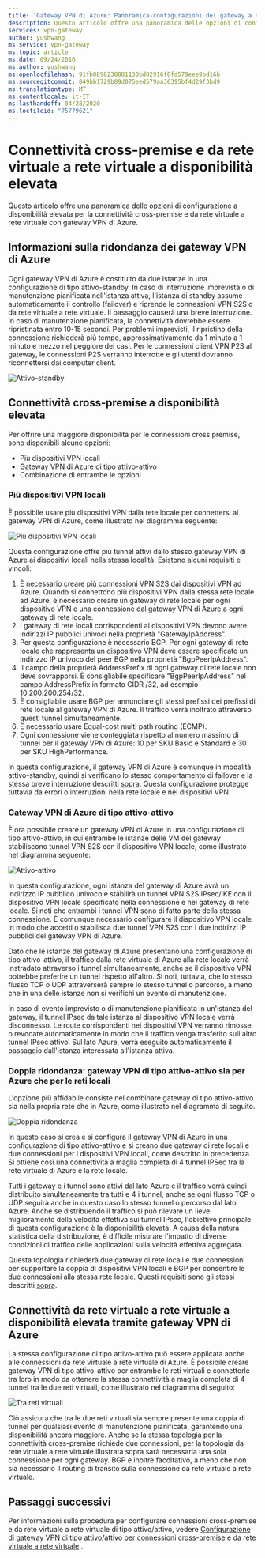 ```yaml
---
title: 'Gateway VPN di Azure: Panoramica-configurazioni del gateway a disponibilità elevata'
description: Questo articolo offre una panoramica delle opzioni di configurazione a disponibilità elevata con gateway VPN di Azure.
services: vpn-gateway
author: yushwang
ms.service: vpn-gateway
ms.topic: article
ms.date: 09/24/2016
ms.author: yushwang
ms.openlocfilehash: 91fb0896238881130bd02916f8fd579eee9bd16b
ms.sourcegitcommit: 849bb1729b89d075eed579aa36395bf4d29f3bd9
ms.translationtype: MT
ms.contentlocale: it-IT
ms.lasthandoff: 04/28/2020
ms.locfileid: "75779621"
---
```

# <a name="highly-available-cross-premises-and-vnet-to-vnet-connectivity"></a>Connettività cross-premise e da rete virtuale a rete virtuale a disponibilità elevata
Questo articolo offre una panoramica delle opzioni di configurazione a disponibilità elevata per la connettività cross-premise e da rete virtuale a rete virtuale con gateway VPN di Azure.

## <a name="about-azure-vpn-gateway-redundancy"></a><a name = "activestandby"></a>Informazioni sulla ridondanza dei gateway VPN di Azure
Ogni gateway VPN di Azure è costituito da due istanze in una configurazione di tipo attivo-standby. In caso di interruzione imprevista o di manutenzione pianificata nell'istanza attiva, l'istanza di standby assume automaticamente il controllo (failover) e riprende le connessioni VPN S2S o da rete virtuale a rete virtuale. Il passaggio causerà una breve interruzione. In caso di manutenzione pianificata, la connettività dovrebbe essere ripristinata entro 10-15 secondi. Per problemi imprevisti, il ripristino della connessione richiederà più tempo, approssimativamente da 1 minuto a 1 minuto e mezzo nel peggiore dei casi. Per le connessioni client VPN P2S al gateway, le connessioni P2S verranno interrotte e gli utenti dovranno riconnettersi dai computer client.

![Attivo-standby](./media/vpn-gateway-highlyavailable/active-standby.png)

## <a name="highly-available-cross-premises-connectivity"></a>Connettività cross-premise a disponibilità elevata
Per offrire una maggiore disponibilità per le connessioni cross premise, sono disponibili alcune opzioni:

* Più dispositivi VPN locali
* Gateway VPN di Azure di tipo attivo-attivo
* Combinazione di entrambe le opzioni

### <a name="multiple-on-premises-vpn-devices"></a><a name = "activeactiveonprem"></a>Più dispositivi VPN locali
È possibile usare più dispositivi VPN dalla rete locale per connettersi al gateway VPN di Azure, come illustrato nel diagramma seguente:

![Più dispositivi VPN locali](./media/vpn-gateway-highlyavailable/multiple-onprem-vpns.png)

Questa configurazione offre più tunnel attivi dallo stesso gateway VPN di Azure ai dispositivi locali nella stessa località. Esistono alcuni requisiti e vincoli:

1. È necessario creare più connessioni VPN S2S dai dispositivi VPN ad Azure. Quando si connettono più dispositivi VPN dalla stessa rete locale ad Azure, è necessario creare un gateway di rete locale per ogni dispositivo VPN e una connessione dal gateway VPN di Azure a ogni gateway di rete locale.
2. I gateway di rete locali corrispondenti ai dispositivi VPN devono avere indirizzi IP pubblici univoci nella proprietà "GatewayIpAddress".
3. Per questa configurazione è necessario BGP. Per ogni gateway di rete locale che rappresenta un dispositivo VPN deve essere specificato un indirizzo IP univoco del peer BGP nella proprietà "BgpPeerIpAddress".
4. Il campo della proprietà AddressPrefix di ogni gateway di rete locale non deve sovrapporsi. È consigliabile specificare "BgpPeerIpAddress" nel campo AddressPrefix in formato CIDR /32, ad esempio 10.200.200.254/32.
5. È consigliabile usare BGP per annunciare gli stessi prefissi dei prefissi di rete locale al gateway VPN di Azure. Il traffico verrà inoltrato attraverso questi tunnel simultaneamente.
6. È necessario usare Equal-cost multi path routing (ECMP).
7. Ogni connessione viene conteggiata rispetto al numero massimo di tunnel per il gateway VPN di Azure: 10 per SKU Basic e Standard e 30 per SKU HighPerformance. 

In questa configurazione, il gateway VPN di Azure è comunque in modalità attivo-standby, quindi si verificano lo stesso comportamento di failover e la stessa breve interruzione descritti [sopra](#activestandby). Questa configurazione protegge tuttavia da errori o interruzioni nella rete locale e nei dispositivi VPN.

### <a name="active-active-azure-vpn-gateway"></a>Gateway VPN di Azure di tipo attivo-attivo
È ora possibile creare un gateway VPN di Azure in una configurazione di tipo attivo-attivo, in cui entrambe le istanze delle VM del gateway stabiliscono tunnel VPN S2S con il dispositivo VPN locale, come illustrato nel diagramma seguente:

![Attivo-attivo](./media/vpn-gateway-highlyavailable/active-active.png)

In questa configurazione, ogni istanza del gateway di Azure avrà un indirizzo IP pubblico univoco e stabilirà un tunnel VPN S2S IPsec/IKE con il dispositivo VPN locale specificato nella connessione e nel gateway di rete locale. Si noti che entrambi i tunnel VPN sono di fatto parte della stessa connessione. È comunque necessario configurare il dispositivo VPN locale in modo che accetti o stabilisca due tunnel VPN S2S con i due indirizzi IP pubblici del gateway VPN di Azure.

Dato che le istanze del gateway di Azure presentano una configurazione di tipo attivo-attivo, il traffico dalla rete virtuale di Azure alla rete locale verrà instradato attraverso i tunnel simultaneamente, anche se il dispositivo VPN potrebbe preferire un tunnel rispetto all'altro. Si noti, tuttavia, che lo stesso flusso TCP o UDP attraverserà sempre lo stesso tunnel o percorso, a meno che in una delle istanze non si verifichi un evento di manutenzione.

In caso di evento imprevisto o di manutenzione pianificata in un'istanza del gateway, il tunnel IPsec da tale istanza al dispositivo VPN locale verrà disconnesso. Le route corrispondenti nei dispositivi VPN verranno rimosse o revocate automaticamente in modo che il traffico venga trasferito sull'altro tunnel IPsec attivo. Sul lato Azure, verrà eseguito automaticamente il passaggio dall'istanza interessata all'istanza attiva.

### <a name="dual-redundancy-active-active-vpn-gateways-for-both-azure-and-on-premises-networks"></a>Doppia ridondanza: gateway VPN di tipo attivo-attivo sia per Azure che per le reti locali
L'opzione più affidabile consiste nel combinare gateway di tipo attivo-attivo sia nella propria rete che in Azure, come illustrato nel diagramma di seguito.

![Doppia ridondanza](./media/vpn-gateway-highlyavailable/dual-redundancy.png)

In questo caso si crea e si configura il gateway VPN di Azure in una configurazione di tipo attivo-attivo e si creano due gateway di rete locali e due connessioni per i dispositivi VPN locali, come descritto in precedenza. Si ottiene così una connettività a maglia completa di 4 tunnel IPSec tra la rete virtuale di Azure e la rete locale.

Tutti i gateway e i tunnel sono attivi dal lato Azure e il traffico verrà quindi distribuito simultaneamente tra tutti e 4 i tunnel, anche se ogni flusso TCP o UDP seguirà anche in questo caso lo stesso tunnel o percorso dal lato Azure. Anche se distribuendo il traffico si può rilevare un lieve miglioramento della velocità effettiva sui tunnel IPsec, l'obiettivo principale di questa configurazione è la disponibilità elevata. A causa della natura statistica della distribuzione, è difficile misurare l'impatto di diverse condizioni di traffico delle applicazioni sulla velocità effettiva aggregata.

Questa topologia richiederà due gateway di rete locali e due connessioni per supportare la coppia di dispositivi VPN locali e BGP per consentire le due connessioni alla stessa rete locale. Questi requisiti sono gli stessi descritti [sopra](#activeactiveonprem). 

## <a name="highly-available-vnet-to-vnet-connectivity-through-azure-vpn-gateways"></a>Connettività da rete virtuale a rete virtuale a disponibilità elevata tramite gateway VPN di Azure
La stessa configurazione di tipo attivo-attivo può essere applicata anche alle connessioni da rete virtuale a rete virtuale di Azure. È possibile creare gateway VPN di tipo attivo-attivo per entrambe le reti virtuali e connetterle tra loro in modo da ottenere la stessa connettività a maglia completa di 4 tunnel tra le due reti virtuali, come illustrato nel diagramma di seguito:

![Tra reti virtuali](./media/vpn-gateway-highlyavailable/vnet-to-vnet.png)

Ciò assicura che tra le due reti virtuali sia sempre presente una coppia di tunnel per qualsiasi evento di manutenzione pianificata, garantendo una disponibilità ancora maggiore. Anche se la stessa topologia per la connettività cross-premise richiede due connessioni, per la topologia da rete virtuale a rete virtuale illustrata sopra sarà necessaria una sola connessione per ogni gateway. BGP è inoltre facoltativo, a meno che non sia necessario il routing di transito sulla connessione da rete virtuale a rete virtuale.

## <a name="next-steps"></a>Passaggi successivi
Per informazioni sulla procedura per configurare connessioni cross-premise e da rete virtuale a rete virtuale di tipo attivo/attivo, vedere [Configurazione di gateway VPN di tipo attivo/attivo per connessioni cross-premise e da rete virtuale a rete virtuale](vpn-gateway-activeactive-rm-powershell.md) .

